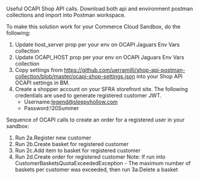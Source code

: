 Useful OCAPI Shop API calls.
Download both api and environment postman collections and import into Postman workspace.

To make this solution work for your Commerce Cloud Sandbox, do the following:
1. Update host_server prop per your env on OCAPI Jaguars Env Vars collection
2. Update OCAPI_HOST prop per your env on OCAPI Jaguars Env Vars collection
3. Copy settings from https://github.com/uerramilli/shop-api-postman-collection/blob/master/ocapi-shop-settings.json into your Shop API OCAPI settings in BM.
4. Create a shopper account on your SFRA storefront site. The following credentials are used to generate registered customer JWT. 
   - Username:legend@sleepyhollow.com
   - Password:!20Summer

Sequence of OCAPI calls to create an order for a registered user in your sandbox:
1. Run 2a.Register new customer
2. Run 2b.Create basket for registered customer
3. Run 2c.Add item to basket for registered customer
4. Run 2d.Create order for registered customer
Note: If run into CustomerBasketsQuotaExceededException - The maximum number of baskets per customer was exceeded, then 
run 3a.Delete a basket 
